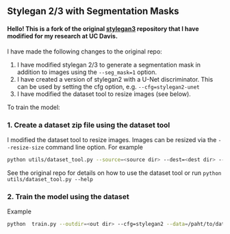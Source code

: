 ## Stylegan 2/3 with Segmentation Masks
#### Hello! This is a fork of the original [stylegan3](https://github.com/NVlabs/stylegan3) repository that I have modified for my research at UC Davis.


I have made the following changes to the original repo:
1. I have modified stylegan 2/3 to generate a segmentation mask in addition to images using the `--seg_mask=1` option.
2. I have created a version of stylegan2 with a U-Net discriminator. This can be used by setting the cfg option, e.g. `--cfg=stylegan2-unet`
3. I have modified the dataset tool to resize images (see below).


To train the model:
### 1. Create a dataset zip file using the dataset tool
I modified the dataset tool to resize images. Images can be resized via the `--resize-size` command line option. For example
```bash
python utils/dataset_tool.py --source=<source dir> --dest=<dest dir> --resize-size=512
```
See the original repo for details on how to use the dataset tool or run `python utils/dataset_tool.py --help`

### 2. Train the model using the dataset
Example
```bash
python  train.py --outdir=<out dir> --cfg=stylegan2 --data=/paht/to/dataset/zip --gpus=1 --batch=16 --gamma=15 --mirror=1 --snap=10 --map-depth=2 --glr=0.0025 --dlr=0.0025 --cbase=16384 --seg_mask=1 --p=0.3
```

